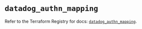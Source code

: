 # `datadog_authn_mapping`

Refer to the Terraform Registry for docs: [`datadog_authn_mapping`](https://registry.terraform.io/providers/datadog/datadog/3.57.0/docs/resources/authn_mapping).
